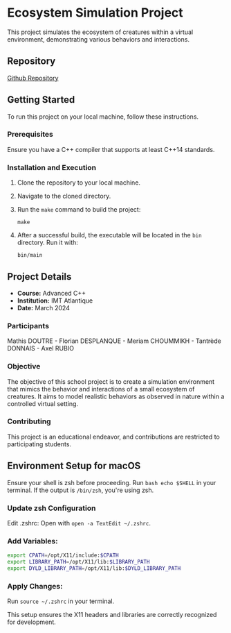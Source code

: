 # Ecosystem Simulation Project

This project simulates the ecosystem of creatures within a virtual environment, demonstrating various behaviors and interactions.

## Repository

[Github Repository](https://github.com/matdou/SimulationEcosysteme)

## Getting Started

To run this project on your local machine, follow these instructions.

### Prerequisites

Ensure you have a C++ compiler that supports at least C++14 standards.

### Installation and Execution

1. Clone the repository to your local machine.
2. Navigate to the cloned directory.
3. Run the `make` command to build the project:

    ```
    make
    ```

4. After a successful build, the executable will be located in the `bin` directory. Run it with:

    ```
    bin/main
    ```

## Project Details

- **Course:** Advanced C++
- **Institution:** IMT Atlantique
- **Date:** March 2024

### Participants

Mathis DOUTRE - Florian DESPLANQUE - Meriam CHOUMMIKH - Tantrède DONNAIS - Axel RUBIO

### Objective

The objective of this school project is to create a simulation environment that mimics the behavior and interactions of a small ecosystem of creatures. It aims to model realistic behaviors as observed in nature within a controlled virtual setting.

### Contributing

This project is an educational endeavor, and contributions are restricted to participating students.



## Environment Setup for macOS

Ensure your shell is zsh before proceeding. Run `bash echo $SHELL` in your terminal. If the output is `/bin/zsh`, you're using zsh.

### Update zsh Configuration

Edit .zshrc: Open with `open -a TextEdit ~/.zshrc`.

### Add Variables:
```sh
export CPATH=/opt/X11/include:$CPATH
export LIBRARY_PATH=/opt/X11/lib:$LIBRARY_PATH
export DYLD_LIBRARY_PATH=/opt/X11/lib:$DYLD_LIBRARY_PATH
```

### Apply Changes:
Run `source ~/.zshrc` in your terminal.

This setup ensures the X11 headers and libraries are correctly recognized for development.
